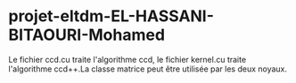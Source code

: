 # projet-eltdm-EL-HASSANI-BITAOURI-Mohamed

Le fichier ccd.cu traite l'algorithme ccd, le fichier kernel.cu traite l'algorithme ccd++.La classe matrice peut être utilisée par les deux noyaux.
